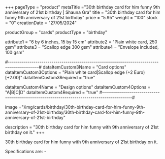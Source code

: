 +++
pageType = "product"
metaTitle ="30th birthday card for him funny 9th anniversary of 21st birthday | Shauna Gra"
title = "30th birthday card for him funny 9th anniversary of 21st birthday"
price = "5.95"
weight = "100"
stock = "0"
creationDate = "27/05/2024"

productGroup = "cards"
productType = "birthday"

attribute1 = "6 by 6 inches, 15 by 15 cm" 
attribute2 = "Plain white card, 250 gsm"
attribute3 = "Scallop edge 300 gsm"
attribute4 = "Envelope included, 100 gsm"

#---------------------------------------------------------------------------------------------#
dataItemCustom3Name = "Card options"
dataItemCustom3Options = "Plain white card|Scallop edge (+2 Euro)[+2.00]"
dataItemCustom3Required = "true"

dataItemCustom4Name = "Design options"
dataItemCustom4Options = "A|B|C|D"
dataItemCustom4Required = "true"
#---------------------------------------------------------------------------------------------#

image ="/img/cards/birthday/30th-birthday-card-for-him-funny-9th-anniversary-of-21st-birthday/30th-birthday-card-for-him-funny-9th-anniversary-of-21st-birthday"

description = "30th birthday card for him funny with 9th anniversary of 21st birthday on it."
+++

30th birthday card for him funny with 9th anniversary of 21st birthday on it.

Specifications are: -
